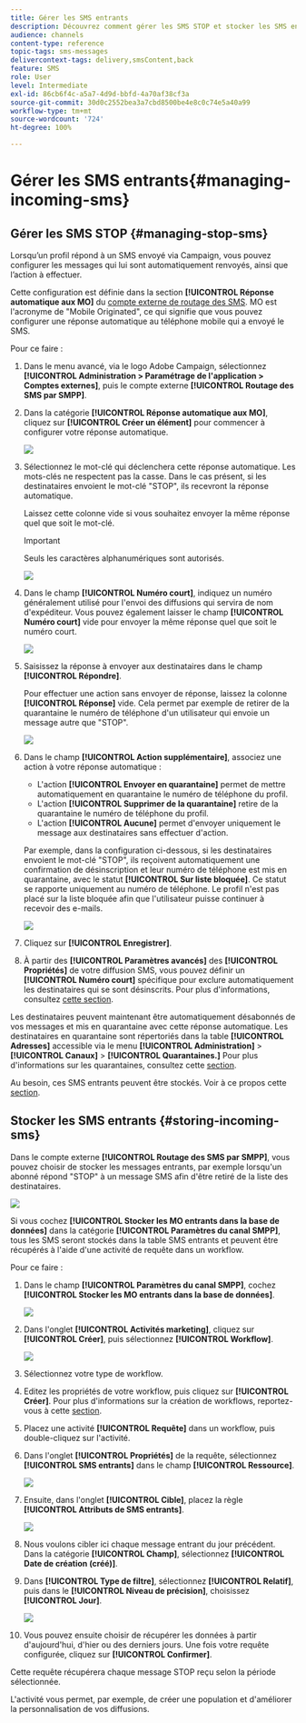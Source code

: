 ```yaml
---
title: Gérer les SMS entrants
description: Découvrez comment gérer les SMS STOP et stocker les SMS entrants dans Adobe Campaign.
audience: channels
content-type: reference
topic-tags: sms-messages
delivercontext-tags: delivery,smsContent,back
feature: SMS
role: User
level: Intermediate
exl-id: 86cb6f4c-a5a7-4d9d-bbfd-4a70af38cf3a
source-git-commit: 30d0c2552bea3a7cbd8500be4e8c0c74e5a40a99
workflow-type: tm+mt
source-wordcount: '724'
ht-degree: 100%

---
```


# Gérer les SMS entrants{#managing-incoming-sms}

## Gérer les SMS STOP {#managing-stop-sms}

Lorsqu’un profil répond à un SMS envoyé via Campaign, vous pouvez configurer les messages qui lui sont automatiquement renvoyés, ainsi que l’action à effectuer.

Cette configuration est définie dans la section **[!UICONTROL Réponse automatique aux MO]** du [compte externe de routage des SMS](../../administration/using/configuring-sms-channel.md#defining-an-sms-routing). MO est l&#39;acronyme de &quot;Mobile Originated&quot;, ce qui signifie que vous pouvez configurer une réponse automatique au téléphone mobile qui a envoyé le SMS.

Pour ce faire :

1. Dans le menu avancé, via le logo Adobe Campaign, sélectionnez **[!UICONTROL Administration > Paramétrage de l&#39;application > Comptes externes]**, puis le compte externe **[!UICONTROL Routage des SMS par SMPP]**.
1. Dans la catégorie **[!UICONTROL Réponse automatique aux MO]**, cliquez sur **[!UICONTROL Créer un élément]** pour commencer à configurer votre réponse automatique.

   ![](assets/sms_mo_1.png)

1. Sélectionnez le mot-clé qui déclenchera cette réponse automatique. Les mots-clés ne respectent pas la casse. Dans le cas présent, si les destinataires envoient le mot-clé &quot;STOP&quot;, ils recevront la réponse automatique.

   Laissez cette colonne vide si vous souhaitez envoyer la même réponse quel que soit le mot-clé.

   >[!IMPORTANT]
   >
   >Seuls les caractères alphanumériques sont autorisés.

   ![](assets/sms_mo_2.png)

1. Dans le champ **[!UICONTROL Numéro court]**, indiquez un numéro généralement utilisé pour l&#39;envoi des diffusions qui servira de nom d&#39;expéditeur. Vous pouvez également laisser le champ **[!UICONTROL Numéro court]** vide pour envoyer la même réponse quel que soit le numéro court.

   ![](assets/sms_mo_4.png)

1. Saisissez la réponse à envoyer aux destinataires dans le champ **[!UICONTROL Répondre]**.

   Pour effectuer une action sans envoyer de réponse, laissez la colonne **[!UICONTROL Réponse]** vide. Cela permet par exemple de retirer de la quarantaine le numéro de téléphone d&#39;un utilisateur qui envoie un message autre que &quot;STOP&quot;.

   ![](assets/sms_mo_3.png)

1. Dans le champ **[!UICONTROL Action supplémentaire]**, associez une action à votre réponse automatique :

   * L&#39;action **[!UICONTROL Envoyer en quarantaine]** permet de mettre automatiquement en quarantaine le numéro de téléphone du profil.
   * L&#39;action **[!UICONTROL Supprimer de la quarantaine]** retire de la quarantaine le numéro de téléphone du profil.
   * L&#39;action **[!UICONTROL Aucune]** permet d&#39;envoyer uniquement le message aux destinataires sans effectuer d&#39;action.

   Par exemple, dans la configuration ci-dessous, si les destinataires envoient le mot-clé &quot;STOP&quot;, ils reçoivent automatiquement une confirmation de désinscription et leur numéro de téléphone est mis en quarantaine, avec le statut **[!UICONTROL Sur liste bloquée]**. Ce statut se rapporte uniquement au numéro de téléphone. Le profil n&#39;est pas placé sur la liste bloquée afin que l&#39;utilisateur puisse continuer à recevoir des e-mails.

   ![](assets/sms_mo.png)

1. Cliquez sur **[!UICONTROL Enregistrer]**.

1. À partir des **[!UICONTROL Paramètres avancés]** des **[!UICONTROL Propriétés]** de votre diffusion SMS, vous pouvez définir un **[!UICONTROL Numéro court]** spécifique pour exclure automatiquement les destinataires qui se sont désinscrits. Pour plus d&#39;informations, consultez [cette section](../../administration/using/configuring-sms-channel.md#configuring-sms-properties).

Les destinataires peuvent maintenant être automatiquement désabonnés de vos messages et mis en quarantaine avec cette réponse automatique. Les destinataires en quarantaine sont répertoriés dans la table **[!UICONTROL Adresses]** accessible via le menu **[!UICONTROL Administration]** > **[!UICONTROL Canaux]** > **[!UICONTROL Quarantaines.]** Pour plus d&#39;informations sur les quarantaines, consultez cette [section](../../sending/using/understanding-quarantine-management.md).

Au besoin, ces SMS entrants peuvent être stockés. Voir à ce propos cette [section](#storing-incoming-sms).

## Stocker les SMS entrants  {#storing-incoming-sms}

Dans le compte externe **[!UICONTROL Routage des SMS par SMPP]**, vous pouvez choisir de stocker les messages entrants, par exemple lorsqu&#39;un abonné répond &quot;STOP&quot; à un message SMS afin d&#39;être retiré de la liste des destinataires.

![](assets/sms_config_mo_1.png)

Si vous cochez **[!UICONTROL Stocker les MO entrants dans la base de données]** dans la catégorie **[!UICONTROL Paramètres du canal SMPP]**, tous les SMS seront stockés dans la table SMS entrants et peuvent être récupérés à l&#39;aide d&#39;une activité de requête dans un workflow.

Pour ce faire :

1. Dans le champ **[!UICONTROL Paramètres du canal SMPP]**, cochez **[!UICONTROL Stocker les MO entrants dans la base de données]**.

   ![](assets/sms_config_mo_2.png)

1. Dans l&#39;onglet **[!UICONTROL Activités marketing]**, cliquez sur **[!UICONTROL Créer]**, puis sélectionnez **[!UICONTROL Workflow]**.

   ![](assets/sms_config_mo_3.png)

1. Sélectionnez votre type de workflow.
1. Editez les propriétés de votre workflow, puis cliquez sur **[!UICONTROL Créer]**. Pour plus d&#39;informations sur la création de workflows, reportez-vous à cette [section](../../automating/using/building-a-workflow.md).
1. Placez une activité **[!UICONTROL Requête]** dans un workflow, puis double-cliquez sur l&#39;activité.
1. Dans l&#39;onglet **[!UICONTROL Propriétés]** de la requête, sélectionnez **[!UICONTROL SMS entrants]** dans le champ **[!UICONTROL Ressource]**.

   ![](assets/sms_config_mo_4.png)

1. Ensuite, dans l&#39;onglet **[!UICONTROL Cible]**, placez la règle **[!UICONTROL Attributs de SMS entrants]**.

   ![](assets/sms_config_mo_5.png)

1. Nous voulons cibler ici chaque message entrant du jour précédent. Dans la catégorie **[!UICONTROL Champ]**, sélectionnez **[!UICONTROL Date de création (créé)]**.
1. Dans **[!UICONTROL Type de filtre]**, sélectionnez **[!UICONTROL Relatif]**, puis dans le **[!UICONTROL Niveau de précision]**, choisissez **[!UICONTROL Jour]**.

   ![](assets/sms_config_mo_6.png)

1. Vous pouvez ensuite choisir de récupérer les données à partir d&#39;aujourd&#39;hui, d&#39;hier ou des derniers jours. Une fois votre requête configurée, cliquez sur **[!UICONTROL Confirmer]**.

Cette requête récupérera chaque message STOP reçu selon la période sélectionnée.

L&#39;activité vous permet, par exemple, de créer une population et d&#39;améliorer la personnalisation de vos diffusions.
